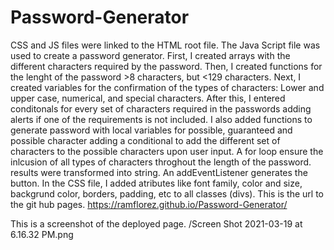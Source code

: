 # Password-Generator
CSS  and JS files were linked to the HTML root file.
The Java Script file was used to create a password generator.
First, I created arrays with the different characters required by the password.
Then, I created functions for the lenght of the password >8 characters, but <129 characters.
Next, I created variables for the confirmation of the types of characters: Lower and upper case, numerical, and special characters.
After this, I entered conditonals for every set of characters required in the passwords adding alerts if one of the requirements is not included.
I also added functions to generate password with local variables for possible, guaranteed and possible character adding a conditional to add the different set of characters to the possible characters upon user input.
A for loop ensure the inlcusion of all types of characters throghout the length of the password.
results were transformed into string.
An addEventListener generates the button.
In the CSS file, I added atributes like font family, color and size, backgrund color, borders, padding, etc to all classes (divs). 
This is the url to the git hub pages.
https://ramflorez.github.io/Password-Generator/

This is a screenshot of the deployed page.
/Screen Shot 2021-03-19 at 6.16.32 PM.png
